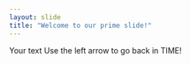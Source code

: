 ```yaml
---
layout: slide
title: "Welcome to our prime slide!"
---
```

Your text
Use the left arrow to go back in TIME!
